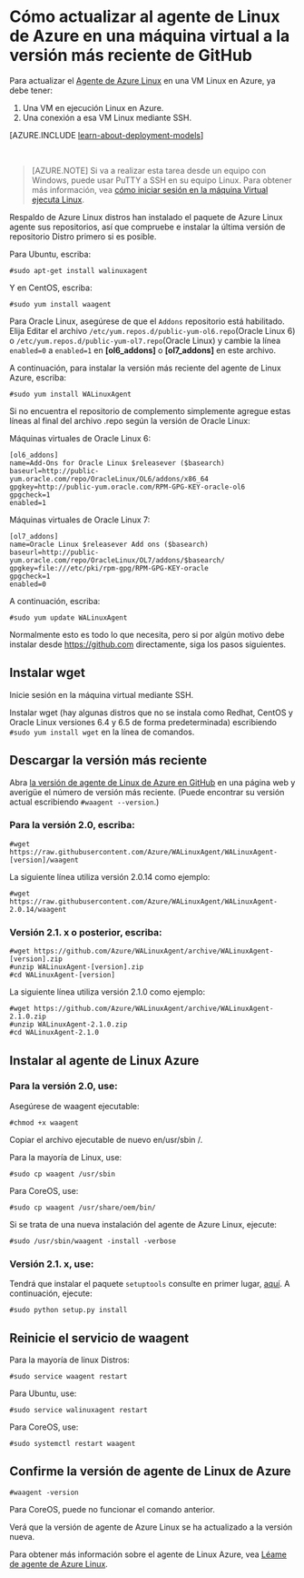 <properties
    pageTitle="Actualizar el agente de Linux Azure desde GitHub | Microsoft Azure"
    description="Obtenga información sobre cómo la actualización Azure Linux agente para su Linux VM en Azure a la versión lateset de Github"
    services="virtual-machines-linux"
    documentationCenter=""
    authors="SuperScottz"
    manager="timlt"
    editor=""
    tags="azure-resource-manager,azure-service-management"/>

<tags
    ms.service="virtual-machines-linux"
    ms.workload="infrastructure-services"
    ms.tgt_pltfrm="vm-linux"
    ms.devlang="na"
    ms.topic="article"
    ms.date="12/14/2015"
    ms.author="mingzhan"/>


# <a name="how-to-update-the-azure-linux-agent-on-a-vm-to-the-latest-version-from-github"></a>Cómo actualizar al agente de Linux de Azure en una máquina virtual a la versión más reciente de GitHub

Para actualizar el [Agente de Azure Linux](https://github.com/Azure/WALinuxAgent) en una VM Linux en Azure, ya debe tener:

1. Una VM en ejecución Linux en Azure.
2. Una conexión a esa VM Linux mediante SSH.

[AZURE.INCLUDE [learn-about-deployment-models](../../includes/learn-about-deployment-models-both-include.md)]

<br>

> [AZURE.NOTE] Si va a realizar esta tarea desde un equipo con Windows, puede usar PuTTY a SSH en su equipo Linux. Para obtener más información, vea [cómo iniciar sesión en la máquina Virtual ejecuta Linux](virtual-machines-linux-mac-create-ssh-keys.md).

Respaldo de Azure Linux distros han instalado el paquete de Azure Linux agente sus repositorios, así que compruebe e instalar la última versión de repositorio Distro primero si es posible.  

Para Ubuntu, escriba:

    #sudo apt-get install walinuxagent

Y en CentOS, escriba:

    #sudo yum install waagent


Para Oracle Linux, asegúrese de que el `Addons` repositorio está habilitado. Elija Editar el archivo `/etc/yum.repos.d/public-yum-ol6.repo`(Oracle Linux 6) o `/etc/yum.repos.d/public-yum-ol7.repo`(Oracle Linux) y cambie la línea `enabled=0` a `enabled=1` en **[ol6_addons]** o **[ol7_addons]** en este archivo.

A continuación, para instalar la versión más reciente del agente de Linux Azure, escriba:


    #sudo yum install WALinuxAgent

Si no encuentra el repositorio de complemento simplemente agregue estas líneas al final del archivo .repo según la versión de Oracle Linux:

Máquinas virtuales de Oracle Linux 6:

    [ol6_addons]
    name=Add-Ons for Oracle Linux $releasever ($basearch)
    baseurl=http://public-yum.oracle.com/repo/OracleLinux/OL6/addons/x86_64
    gpgkey=http://public-yum.oracle.com/RPM-GPG-KEY-oracle-ol6
    gpgcheck=1
    enabled=1

Máquinas virtuales de Oracle Linux 7:

    [ol7_addons]
    name=Oracle Linux $releasever Add ons ($basearch)
    baseurl=http://public-yum.oracle.com/repo/OracleLinux/OL7/addons/$basearch/
    gpgkey=file:///etc/pki/rpm-gpg/RPM-GPG-KEY-oracle
    gpgcheck=1
    enabled=0

A continuación, escriba:

    #sudo yum update WALinuxAgent

Normalmente esto es todo lo que necesita, pero si por algún motivo debe instalar desde https://github.com directamente, siga los pasos siguientes.


## <a name="install-wget"></a>Instalar wget

Inicie sesión en la máquina virtual mediante SSH.

Instalar wget (hay algunas distros que no se instala como Redhat, CentOS y Oracle Linux versiones 6.4 y 6.5 de forma predeterminada) escribiendo `#sudo yum install wget` en la línea de comandos.


## <a name="download-the-latest-version"></a>Descargar la versión más reciente

Abra [la versión de agente de Linux de Azure en GitHub](https://github.com/Azure/WALinuxAgent/releases) en una página web y averigüe el número de versión más reciente. (Puede encontrar su versión actual escribiendo `#waagent --version`.)

### <a name="for-version-20x-type"></a>Para la versión 2.0, escriba:

    #wget https://raw.githubusercontent.com/Azure/WALinuxAgent/WALinuxAgent-[version]/waagent  

   La siguiente línea utiliza versión 2.0.14 como ejemplo:

    #wget https://raw.githubusercontent.com/Azure/WALinuxAgent/WALinuxAgent-2.0.14/waagent  

### <a name="for-version-21x-or-later-type"></a>Versión 2.1. x o posterior, escriba:

    #wget https://github.com/Azure/WALinuxAgent/archive/WALinuxAgent-[version].zip
    #unzip WALinuxAgent-[version].zip
    #cd WALinuxAgent-[version]

   La siguiente línea utiliza versión 2.1.0 como ejemplo:

    #wget https://github.com/Azure/WALinuxAgent/archive/WALinuxAgent-2.1.0.zip
    #unzip WALinuxAgent-2.1.0.zip  
    #cd WALinuxAgent-2.1.0

## <a name="install-the-azure-linux-agent"></a>Instalar al agente de Linux Azure

### <a name="for-version-20x-use"></a>Para la versión 2.0, use:

 Asegúrese de waagent ejecutable:

    #chmod +x waagent

 Copiar el archivo ejecutable de nuevo en/usr/sbin /.

  Para la mayoría de Linux, use:

    #sudo cp waagent /usr/sbin

  Para CoreOS, use:

    #sudo cp waagent /usr/share/oem/bin/

  Si se trata de una nueva instalación del agente de Azure Linux, ejecute:
 
    #sudo /usr/sbin/waagent -install -verbose

### <a name="for-version-21x-use"></a>Versión 2.1. x, use:

Tendrá que instalar el paquete `setuptools` consulte en primer lugar, [aquí](https://pypi.python.org/pypi/setuptools). A continuación, ejecute:

    #sudo python setup.py install

## <a name="restart-the-waagent-service"></a>Reinicie el servicio de waagent

Para la mayoría de linux Distros:

    #sudo service waagent restart

Para Ubuntu, use:

    #sudo service walinuxagent restart

Para CoreOS, use:

    #sudo systemctl restart waagent

## <a name="confirm-the-azure-linux-agent-version"></a>Confirme la versión de agente de Linux de Azure

    #waagent -version

Para CoreOS, puede no funcionar el comando anterior.

Verá que la versión de agente de Azure Linux se ha actualizado a la versión nueva.

Para obtener más información sobre el agente de Linux Azure, vea [Léame de agente de Azure Linux](https://github.com/Azure/WALinuxAgent).

